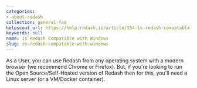 ```yaml
---
categories:
- about-redash
collection: general-faq
helpscout_url: https://help.redash.io/article/154-is-redash-compatable-with-windows
keywords: null
name: Is Redash Compatible with Windows
slug: is-redash-compatable-with-windows
---
```

As a User, you can use Redash from any operating system with a modern browser
(we recommend Chrome or Firefox). But, if you're looking to run the Open
Source/Self-Hosted version of Redash then for this, you'll need a Linux server
(or a VM/Docker container).

